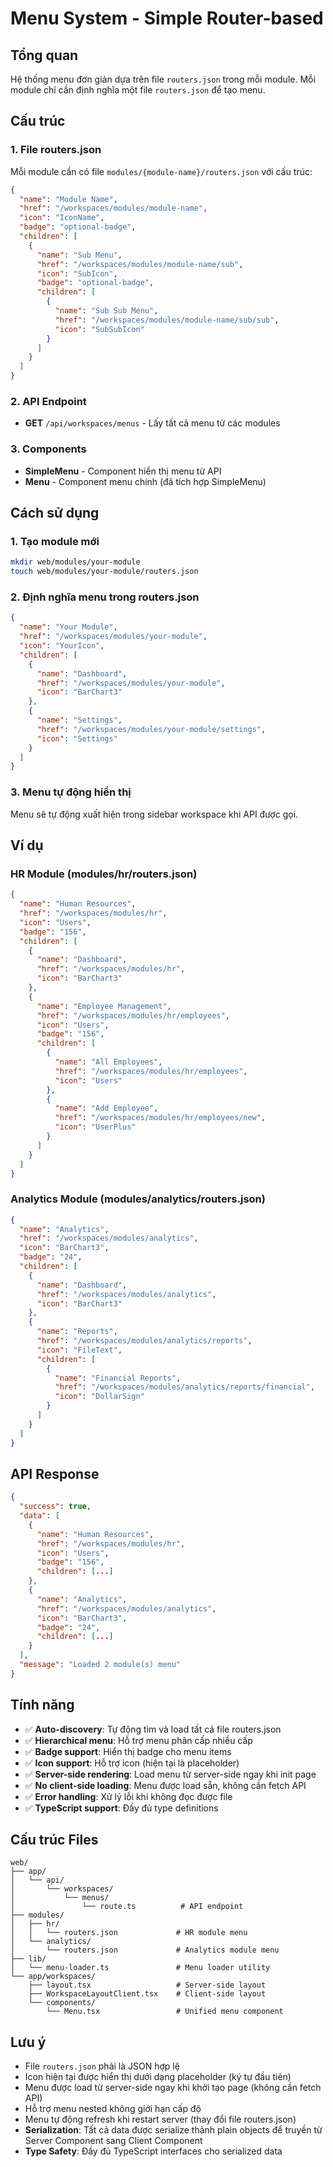 # Menu System - Simple Router-based

## Tổng quan

Hệ thống menu đơn giản dựa trên file `routers.json` trong mỗi module. Mỗi module chỉ cần định nghĩa một file `routers.json` để tạo menu.

## Cấu trúc

### 1. File routers.json

Mỗi module cần có file `modules/{module-name}/routers.json` với cấu trúc:

```json
{
  "name": "Module Name",
  "href": "/workspaces/modules/module-name",
  "icon": "IconName",
  "badge": "optional-badge",
  "children": [
    {
      "name": "Sub Menu",
      "href": "/workspaces/modules/module-name/sub",
      "icon": "SubIcon",
      "badge": "optional-badge",
      "children": [
        {
          "name": "Sub Sub Menu",
          "href": "/workspaces/modules/module-name/sub/sub",
          "icon": "SubSubIcon"
        }
      ]
    }
  ]
}
```

### 2. API Endpoint

- **GET** `/api/workspaces/menus` - Lấy tất cả menu từ các modules

### 3. Components

- **SimpleMenu** - Component hiển thị menu từ API
- **Menu** - Component menu chính (đã tích hợp SimpleMenu)

## Cách sử dụng

### 1. Tạo module mới

```bash
mkdir web/modules/your-module
touch web/modules/your-module/routers.json
```

### 2. Định nghĩa menu trong routers.json

```json
{
  "name": "Your Module",
  "href": "/workspaces/modules/your-module",
  "icon": "YourIcon",
  "children": [
    {
      "name": "Dashboard",
      "href": "/workspaces/modules/your-module",
      "icon": "BarChart3"
    },
    {
      "name": "Settings",
      "href": "/workspaces/modules/your-module/settings",
      "icon": "Settings"
    }
  ]
}
```

### 3. Menu tự động hiển thị

Menu sẽ tự động xuất hiện trong sidebar workspace khi API được gọi.

## Ví dụ

### HR Module (modules/hr/routers.json)

```json
{
  "name": "Human Resources",
  "href": "/workspaces/modules/hr",
  "icon": "Users",
  "badge": "156",
  "children": [
    {
      "name": "Dashboard",
      "href": "/workspaces/modules/hr",
      "icon": "BarChart3"
    },
    {
      "name": "Employee Management",
      "href": "/workspaces/modules/hr/employees",
      "icon": "Users",
      "badge": "156",
      "children": [
        {
          "name": "All Employees",
          "href": "/workspaces/modules/hr/employees",
          "icon": "Users"
        },
        {
          "name": "Add Employee",
          "href": "/workspaces/modules/hr/employees/new",
          "icon": "UserPlus"
        }
      ]
    }
  ]
}
```

### Analytics Module (modules/analytics/routers.json)

```json
{
  "name": "Analytics",
  "href": "/workspaces/modules/analytics",
  "icon": "BarChart3",
  "badge": "24",
  "children": [
    {
      "name": "Dashboard",
      "href": "/workspaces/modules/analytics",
      "icon": "BarChart3"
    },
    {
      "name": "Reports",
      "href": "/workspaces/modules/analytics/reports",
      "icon": "FileText",
      "children": [
        {
          "name": "Financial Reports",
          "href": "/workspaces/modules/analytics/reports/financial",
          "icon": "DollarSign"
        }
      ]
    }
  ]
}
```

## API Response

```json
{
  "success": true,
  "data": [
    {
      "name": "Human Resources",
      "href": "/workspaces/modules/hr",
      "icon": "Users",
      "badge": "156",
      "children": [...]
    },
    {
      "name": "Analytics",
      "href": "/workspaces/modules/analytics",
      "icon": "BarChart3",
      "badge": "24",
      "children": [...]
    }
  ],
  "message": "Loaded 2 module(s) menu"
}
```

## Tính năng

- ✅ **Auto-discovery**: Tự động tìm và load tất cả file routers.json
- ✅ **Hierarchical menu**: Hỗ trợ menu phân cấp nhiều cấp
- ✅ **Badge support**: Hiển thị badge cho menu items
- ✅ **Icon support**: Hỗ trợ icon (hiện tại là placeholder)
- ✅ **Server-side rendering**: Load menu từ server-side ngay khi init page
- ✅ **No client-side loading**: Menu được load sẵn, không cần fetch API
- ✅ **Error handling**: Xử lý lỗi khi không đọc được file
- ✅ **TypeScript support**: Đầy đủ type definitions

## Cấu trúc Files

```
web/
├── app/
│   └── api/
│       └── workspaces/
│           └── menus/
│               └── route.ts          # API endpoint
├── modules/
│   ├── hr/
│   │   └── routers.json             # HR module menu
│   └── analytics/
│       └── routers.json             # Analytics module menu
├── lib/
│   └── menu-loader.ts               # Menu loader utility
└── app/workspaces/
    ├── layout.tsx                   # Server-side layout
    ├── WorkspaceLayoutClient.tsx    # Client-side layout
    └── components/
        └── Menu.tsx                 # Unified menu component
```

## Lưu ý

- File `routers.json` phải là JSON hợp lệ
- Icon hiện tại được hiển thị dưới dạng placeholder (ký tự đầu tiên)
- Menu được load từ server-side ngay khi khởi tạo page (không cần fetch API)
- Hỗ trợ menu nested không giới hạn cấp độ
- Menu tự động refresh khi restart server (thay đổi file routers.json)
- **Serialization**: Tất cả data được serialize thành plain objects để truyền từ Server Component sang Client Component
- **Type Safety**: Đầy đủ TypeScript interfaces cho serialized data
